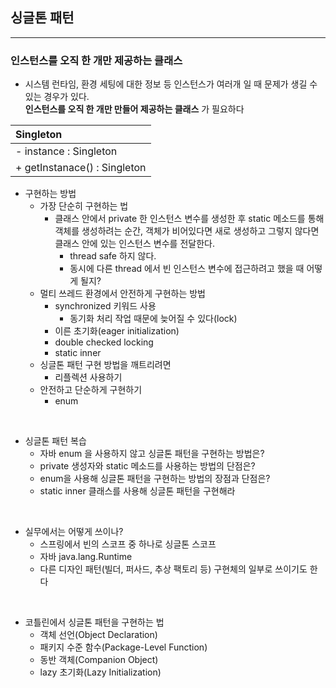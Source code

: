 ## 싱글톤 패턴
***
### 인스턴스를 오직 한 개만 제공하는 클래스  


- 시스템 런타임, 환경 세팅에 대한 정보 등 인스턴스가 여러개 일 때 문제가 생길 수 있는 경우가 있다.  
**인스턴스를 오직 한 개만 만들어 제공하는 클래스** 가 필요하다  
  
| **Singleton**                |
|:-----------------------------|
| - instance : Singleton       |
| + getInstanace() : Singleton |

- 구현하는 방법
  - 가장 단순히 구현하는 법
    - 클래스 안에서 private 한 인스턴스 변수를 생성한 후 static 메소드를 통해 객체를 생성하려는 순간, 객체가 비어있다면 
    새로 생성하고 그렇지 않다면 클래스 안에 있는 인스턴스 변수를 전달한다.
      -  thread safe 하지 않다.
      - 동시에 다른 thread 에서 빈 인스턴스 변수에 접근하려고 했을 때 어떻게 될지?
  - 멀티 쓰레드 환경에서 안전하게 구현하는 방법
    - synchronized 키워드 사용
      - 동기화 처리 작업 때문에 늦어질 수 있다(lock)
    - 이른 초기화(eager initialization)
    - double checked locking
    - static inner
  - 싱글톤 패턴 구현 방법을 깨트리려면
    - 리플렉션 사용하기
  - 안전하고 단순하게 구현하기
    - enum
  
<br>

- 싱글톤 패턴 복습
  - 자바 enum 을 사용하지 않고 싱글톤 패턴을 구현하는 방법은?
  - private 생성자와 static 메소드를 사용하는 방법의 단점은?
  - enum을 사용해 싱글톤 패턴을 구현하는 방법의 장점과 단점은?
  - static inner 클래스를 사용해 싱글톤 패턴을 구현해라

<br>

- 실무에서는 어떻게 쓰이나?
  - 스프링에서 빈의 스코프 중 하나로 싱글톤 스코프
  - 자바 java.lang.Runtime
  - 다른 디자인 패턴(빌더, 퍼사드, 추상 팩토리 등) 구현체의 일부로 쓰이기도 한다

<br>

- 코틀린에서 싱글톤 패턴을 구현하는 법
  - 객체 선언(Object Declaration)
  - 패키지 수준 함수(Package-Level Function)
  - 동반 객체(Companion Object)
  - lazy 초기화(Lazy Initialization)